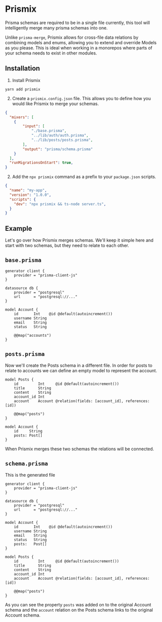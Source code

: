 # Prismix
Prisma schemas are required to be in a single file currently, this tool will intelligently merge many prisma schemas into one. 

Unlike `prisma-merge`, Prismix allows for cross-file data relations by combining models and enums, allowing you to extend and override Models as you please. This is ideal when working in a monorepos where parts of your schema needs to exist in other modules.


## Installation
1. Install Prismix
```
yarn add prismix
```
2. Create a `prismix.config.json` file. This allows you to define how you would like Prismix to merge your schemas. 
```json
{
  "mixers": [
    {
        "input": [
            "./base.prisma",
            "../lib/auth/auth.prisma", 
            "../lib/posts/posts.prisma",
        ],
        "output": "prisma/schema.prisma"
    }
  ],
  "runMigrationsOnStart": true,
}
```
2. Add the `npx prismix` command as a prefix to your `package.json` scripts.
```json
{
  "name": "my-app",
  "version": "1.0.0",
  "scripts": {
    "dev": "npx prismix && ts-node server.ts",
  }
}

```

## Example
Let's go over how Prismix merges schemas. We'll keep it simple here and start with two schemas, but they need to relate to each other.

## `base.prisma`


```prisma
generator client {
    provider = "prisma-client-js"
}

datasource db {
    provider = "postgresql"
    url      = "postgresql://..."
}

model Account {
    id       Int    @id @default(autoincrement())
    username String
    email    String
    status   String

    @@map("accounts")
}
```

## `posts.prisma`
Now we'll create the Posts schema in a different file. In order for posts to relate to accounts we can define an empty model to represent the account.

```prisma
model Posts {
    id         Int     @id @default(autoincrement())
    title      String
    content    String
    account_id Int
    account    Account @relation(fields: [account_id], references: [id])

    @@map("posts")
}

model Account {
    id     String
    posts: Post[]
}
```
When Prismix merges these two schemas the relations will be connected. 

## `schema.prisma`
This is the generated file

```prisma
generator client {
    provider = "prisma-client-js"
}

datasource db {
    provider = "postgresql"
    url      = "postgresql://..."
}

model Account {
    id       Int    @id @default(autoincrement())
    username String
    email    String
    status   String
    posts:   Post[]
}

model Posts {
    id         Int     @id @default(autoincrement())
    title      String
    content    String
    account_id Int
    account    Account @relation(fields: [account_id], references: [id])

    @@map("posts")
}
```

As you can see the property `posts` was added on to the original Account schema and the `account` relation on the Posts schema links to the original Account schema.